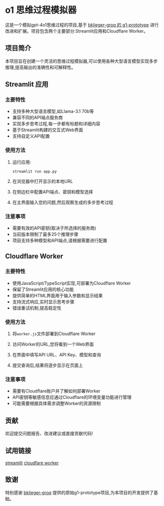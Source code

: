 # o1 思维过程模拟器

这是一个模拟gpt-4o1思维过程的项目,基于 [bklieger-groq 的 g1-prototype](https://github.com/bklieger-groq/g1-prototype) 进行改进和扩展。项目包含两个主要部分:Streamlit应用和Cloudflare Worker。

## 项目简介

本项目旨在创建一个灵活的思维过程模拟器,可以使用各种大型语言模型实现多步推理,提高输出的准确性和可解释性。

## Streamlit 应用

### 主要特性

- 支持多种大型语言模型,如Llama-3.1 70b等
- 兼容不同的API端点服务商
- 实现多步思考过程,每一步都有标题和详细内容
- 基于Streamlit构建的交互式Web界面
- 支持自定义API配置

### 使用方法

1. 运行应用:
   ```
   streamlit run app.py
   ```

2. 在浏览器中打开显示的本地URL

3. 在侧边栏中配置API端点、密钥和模型选择

4. 在主界面输入您的问题,然后观察生成的多步思考过程

### 注意事项

- 需要有效的API密钥(取决于所选择的服务商)
- 当前版本限制了最多25个推理步骤
- 项目支持多种模型和API端点,请根据需要进行配置

## Cloudflare Worker

### 主要特性

- 使用JavaScript/TypeScript实现,可部署为Cloudflare Worker
- 保留了Streamlit应用的核心功能
- 提供简单的HTML界面用于输入参数和显示结果
- 支持流式响应,实时显示思考步骤
- 错误重试机制,提高稳定性

### 使用方法

1. 将`worker.js`文件部署到Cloudflare Worker

2. 访问Worker的URL,您将看到一个Web界面

3. 在界面中填写API URL、API Key、模型和查询

4. 提交查询后,结果将逐步显示在页面上

### 注意事项

- 需要有Cloudflare账户并了解如何部署Worker
- API密钥等敏感信息应通过Cloudflare的环境变量功能进行管理
- 可能需要根据具体需求调整Worker的资源限制

## 贡献

欢迎提交问题报告、改进建议或直接贡献代码!

## 试用链接

[streamlit](https://o1s.leez.tech)
[cloudfare worker](https://o1.leez.tech)

## 致谢

特别感谢 [bklieger-groq](https://github.com/bklieger-groq) 提供的原始g1-prototype项目,为本项目的开发提供了基础。
